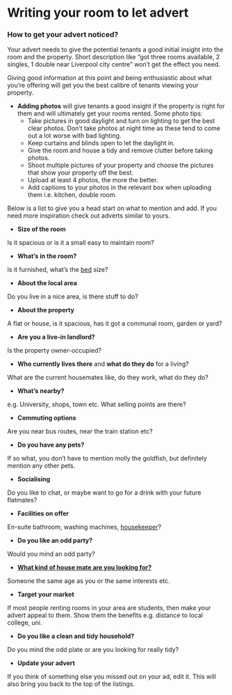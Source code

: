 Writing your room to let advert
===============================
### How to get your advert noticed?


Your advert needs to give the potential tenants a good initial insight into the room and the property. Short description like “got three rooms available, 2 singles, 1 double near Liverpool city centre” won’t get the effect you need.


Giving good information at this point and being enthusiastic about what you’re offering will get you the best calibre of tenants viewing your property.


* **Adding photos** will give tenants a good insight if the property is right for them and will ultimately get your rooms rented. Some photo tips:
	+ Take pictures in good daylight and turn on lighting to get the best clear photos. Don’t take photos at night time as these tend to come out a lot worse with bad lighting.
	+ Keep curtains and blinds open to let the daylight in.
	+ Give the room and house a tidy and remove clutter before taking photos.
	+ Shoot multiple pictures of your property and choose the pictures that show your property off the best.
	+ Upload at least 4 photos, the more the better.
	+ Add captions to your photos in the relevant box when uploading them i.e. kitchen, double room.


Below is a list to give you a head start on what to mention and add. If you need more inspiration check out adverts similar to yours.


* **Size of the room**  

 Is it spacious or is it a small easy to maintain room?
* **What’s in the room?**  

 Is it furnished, what’s the [bed](/advice/buying-new-beds) size?
* **About the local area**  

 Do you live in a nice area, is there stuff to do?
* **About the property**  

 A flat or house, is it spacious, has it got a communal room, garden or yard?
* **Are you a live-in landlord?**  

 Is the property owner-occupied?
* **Who currently lives there** and **what do they do** for a living?  

 What are the current housemates like, do they work, what do they do?
* **What’s nearby?**  

 e.g. University, shops, town etc. What selling points are there?
* **Commuting options**  

 Are you near bus routes, near the train station etc?
* **Do you have any pets?**  

 If so what, you don’t have to mention molly the goldfish, but definitely mention any other pets.
* **Socialising**  

 Do you like to chat, or maybe want to go for a drink with your future flatmates?
* **Facilities on offer**  

 En-suite bathroom, washing machines, [housekeeper](/p9)?
* **Do you like an odd party?**  

 Would you mind an odd party?
* **[What kind of house mate are you looking for?](/p29)**  

 Someone the same age as you or the same interests etc.
* **Target your market**  

 If most people renting rooms in your area are students, then make your advert appeal to them. Show them the benefits e.g. distance to local college, uni.
* **Do you like a clean and tidy household?**  

 Do you mind the odd plate or are you looking for really tidy?
* **Update your advert**  

 If you think of something else you missed out on your ad, edit it. This will also bring you back to the top of the listings.
